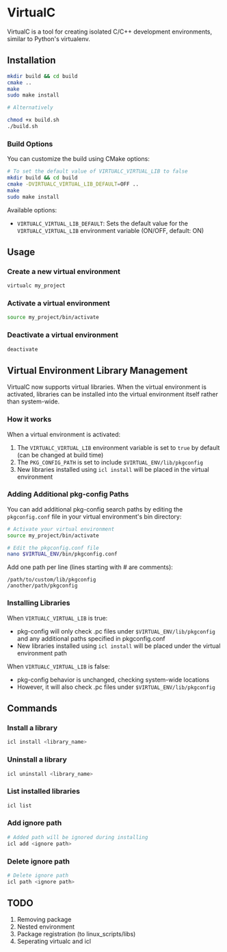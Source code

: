 # VirtualC

VirtualC is a tool for creating isolated C/C++ development environments, similar to Python's virtualenv.

## Installation

```bash
mkdir build && cd build
cmake ..
make
sudo make install

# Alternatively

chmod +x build.sh
./build.sh
```

### Build Options

You can customize the build using CMake options:

```bash
# To set the default value of VIRTUALC_VIRTUAL_LIB to false
mkdir build && cd build
cmake -DVIRTUALC_VIRTUAL_LIB_DEFAULT=OFF ..
make
sudo make install
```

Available options:
- `VIRTUALC_VIRTUAL_LIB_DEFAULT`: Sets the default value for the `VIRTUALC_VIRTUAL_LIB` environment variable (ON/OFF, default: ON)

## Usage

### Create a new virtual environment

```bash
virtualc my_project
```

### Activate a virtual environment

```bash
source my_project/bin/activate
```

### Deactivate a virtual environment

```bash
deactivate
```

## Virtual Environment Library Management

VirtualC now supports virtual libraries. When the virtual environment is activated, libraries can be installed into the virtual environment itself rather than system-wide.

### How it works

When a virtual environment is activated:

1. The `VIRTUALC_VIRTUAL_LIB` environment variable is set to `true` by default (can be changed at build time)
2. The `PKG_CONFIG_PATH` is set to include `$VIRTUAL_ENV/lib/pkgconfig`
3. New libraries installed using `icl install` will be placed in the virtual environment

### Adding Additional pkg-config Paths

You can add additional pkg-config search paths by editing the `pkgconfig.conf` file in your virtual environment's bin directory:

```bash
# Activate your virtual environment
source my_project/bin/activate

# Edit the pkgconfig.conf file
nano $VIRTUAL_ENV/bin/pkgconfig.conf
```

Add one path per line (lines starting with # are comments):

```
/path/to/custom/lib/pkgconfig
/another/path/pkgconfig
```

### Installing Libraries

When `VIRTUALC_VIRTUAL_LIB` is true:
- pkg-config will only check .pc files under `$VIRTUAL_ENV/lib/pkgconfig` and any additional paths specified in pkgconfig.conf
- New libraries installed using `icl install` will be placed under the virtual environment path

When `VIRTUALC_VIRTUAL_LIB` is false:
- pkg-config behavior is unchanged, checking system-wide locations
- However, it will also check .pc files under `$VIRTUAL_ENV/lib/pkgconfig`

## Commands

### Install a library

```bash
icl install <library_name>
```

### Uninstall a library

```bash
icl uninstall <library_name>
```

### List installed libraries

```bash
icl list
``` 

### Add ignore path

```bash
# Added path will be ignored during installing
icl add <ignore path>
``` 

### Delete ignore path

```bash
# Delete ignore path
icl path <ignore path>
``` 

## TODO
1. Removing package
2. Nested environment
3. Package registration (to linux_scripts/libs)
4. Seperating virtualc and icl